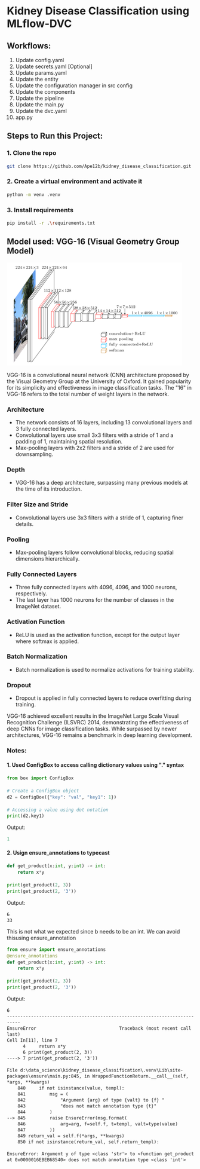 # Kidney Disease Classification using MLflow-DVC

## Workflows:

1. Update config.yaml
2. Update secrets.yaml [Optional]
3. Update params.yaml
4. Update the entity
5. Update the configuration manager in src config
6. Update the components
7. Update the pipeline 
8. Update the main.py
9. Update the dvc.yaml
10. app.py

## Steps to Run this Project:

### 1. Clone the repo
``` bash
git clone https://github.com/Ape12b/kidney_disease_classification.git
```

### 2. Create a virtual environment and activate it
``` bash
python -m venv .venv
```

### 3. Install requirements
``` bash
pip install -r .\requirements.txt
```
## Model used: VGG-16 (Visual Geometry Group Model)

![VGG-16](.\research\images\vgg16.png)


VGG-16 is a convolutional neural network (CNN) architecture proposed by the Visual Geometry Group at the University of Oxford. It gained popularity for its simplicity and effectiveness in image classification tasks. The "16" in VGG-16 refers to the total number of weight layers in the network.

### Architecture

- The network consists of 16 layers, including 13 convolutional layers and 3 fully connected layers.
- Convolutional layers use small 3x3 filters with a stride of 1 and a padding of 1, maintaining spatial resolution.
- Max-pooling layers with 2x2 filters and a stride of 2 are used for downsampling.

### Depth

- VGG-16 has a deep architecture, surpassing many previous models at the time of its introduction.

### Filter Size and Stride

- Convolutional layers use 3x3 filters with a stride of 1, capturing finer details.

### Pooling

- Max-pooling layers follow convolutional blocks, reducing spatial dimensions hierarchically.

### Fully Connected Layers

- Three fully connected layers with 4096, 4096, and 1000 neurons, respectively.
- The last layer has 1000 neurons for the number of classes in the ImageNet dataset.

### Activation Function

- ReLU is used as the activation function, except for the output layer where softmax is applied.

### Batch Normalization

- Batch normalization is used to normalize activations for training stability.

### Dropout

- Dropout is applied in fully connected layers to reduce overfitting during training.

VGG-16 achieved excellent results in the ImageNet Large Scale Visual Recognition Challenge (ILSVRC) 2014, demonstrating the effectiveness of deep CNNs for image classification tasks. While surpassed by newer architectures, VGG-16 remains a benchmark in deep learning development.


### Notes:

#### 1. Used ConfigBox to access calling dictionary values using "." syntax
```python
from box import ConfigBox

# Create a ConfigBox object
d2 = ConfigBox({"key": "val", "key1": 1})

# Accessing a value using dot notation
print(d2.key1)
```
Output:
``` python
1
```

#### 2. Usign ensure_annotations to typecast

``` python
def get_product(x:int, y:int) -> int:
    return x*y

print(get_product(2, 3))
print(get_product(2, '3')) 

```
Output:
```
6
33

```
This is not what we expected since b needs to be an int. 
We can avoid thisusing ensure_annotation
``` python
from ensure import ensure_annotations
@ensure_annotations
def get_product(x:int, y:int) -> int:
    return x*y

print(get_product(2, 3))
print(get_product(2, '3')) 
```
Output:
```
6
---------------------------------------------------------------------------
EnsureError                               Traceback (most recent call last)
Cell In[11], line 7
      4     return x*y
      6 print(get_product(2, 3))
----> 7 print(get_product(2, '3')) 

File d:\data_science\kidney_disease_classification\.venv\Lib\site-packages\ensure\main.py:845, in WrappedFunctionReturn.__call__(self, *args, **kwargs)
    840     if not isinstance(value, templ):
    841         msg = (
    842             "Argument {arg} of type {valt} to {f} "
    843             "does not match annotation type {t}"
    844         )
--> 845         raise EnsureError(msg.format(
    846             arg=arg, f=self.f, t=templ, valt=type(value)
    847         ))
    849 return_val = self.f(*args, **kwargs)
    850 if not isinstance(return_val, self.return_templ):

EnsureError: Argument y of type <class 'str'> to <function get_product at 0x0000016EBEB68540> does not match annotation type <class 'int'>
```
